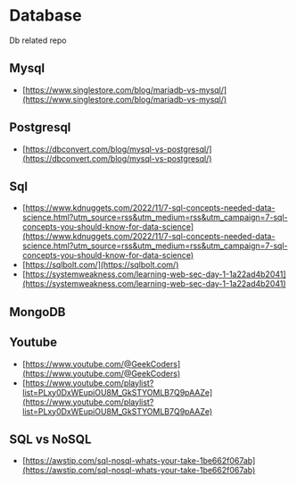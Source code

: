 # Database
Db related repo

## Mysql 
- [https://www.singlestore.com/blog/mariadb-vs-mysql/](https://www.singlestore.com/blog/mariadb-vs-mysql/)

## Postgresql
- [https://dbconvert.com/blog/mysql-vs-postgresql/](https://dbconvert.com/blog/mysql-vs-postgresql/)<br>

## Sql
- [https://www.kdnuggets.com/2022/11/7-sql-concepts-needed-data-science.html?utm_source=rss&utm_medium=rss&utm_campaign=7-sql-concepts-you-should-know-for-data-science](https://www.kdnuggets.com/2022/11/7-sql-concepts-needed-data-science.html?utm_source=rss&utm_medium=rss&utm_campaign=7-sql-concepts-you-should-know-for-data-science)<br>
- [https://sqlbolt.com/](https://sqlbolt.com/)<br>
- [https://systemweakness.com/learning-web-sec-day-1-1a22ad4b2041](https://systemweakness.com/learning-web-sec-day-1-1a22ad4b2041)<br>

## MongoDB

## Youtube
- [https://www.youtube.com/@GeekCoders](https://www.youtube.com/@GeekCoders)<br>
- [https://www.youtube.com/playlist?list=PLxy0DxWEupiOU8M_GkSTYOMLB7Q9pAAZe](https://www.youtube.com/playlist?list=PLxy0DxWEupiOU8M_GkSTYOMLB7Q9pAAZe)<br>

## SQL vs NoSQL
- [https://awstip.com/sql-nosql-whats-your-take-1be662f067ab](https://awstip.com/sql-nosql-whats-your-take-1be662f067ab)<br>
